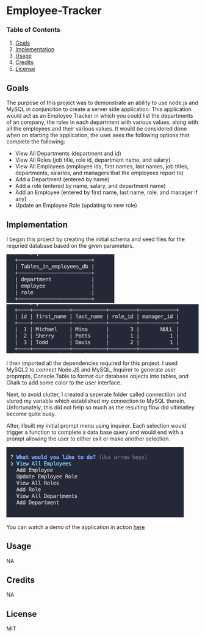 # Employee-Tracker

### Table of Contents
1. [Goals](#goals)
2. [Implementation](#implementation)
3. [Usage](#usage)
4. [Credits](#credits)
5. [License](#license)

## Goals
The purpose of this project was to demonstrate an ability to use node.js and MySQL in conjunciton to create a server side application. This application would act as an Employee Tracker in which you could list the departments of an company, the roles in each department with various values, along with all the employees and their various values. It would be considered done when on starting the application, the user sees the following options that complete the following: 
- View All Departments (department and id)
- View All Roles (job title, role id, department name, and salary)
- View All Employees (employee ids, first names, last names, job titles, departments, salaries, and managers that the employees report to)
- Add a Department (entered by name)
- Add a role  (entered by name, salary, and department name)
- Add an Employee (entered by first name, last name, role, and manager if any)
- Update an Employee Role (updating to new role)

## Implementation
I began this project by creating the initial schema and seed files for the requried database based on the given parameters. 

![database pic](/assets/db.png) ![database pic](/assets/dbemp.png)

I then imported all the dependencies required for this project. I used MySQL2 to connect Node.JS and MySQL, Inquirer to generate user propmpts, Console.Table to format our database objects into tables, and Chalk to add some color to the user interface. 

Next, to avoid clutter, I created a seperate folder called connectiion and stored my variable which established my connection to MySQL therein. Unfortunately, this did not help so much as the resulting flow did ultimatley become quite busy. 

After, I built my initial prompt menu using inquirer. Each selection would trigger a function to complete a data base query and would end with a prompt allowing the user to either exit or make another selection.

![menu](./assets/menu.png)

You can watch a demo of the application in action [here](url)

## Usage
NA

## Credits
NA

## License
MIT